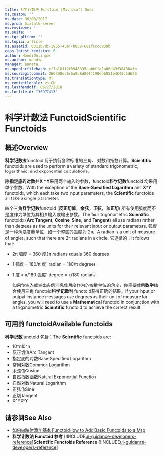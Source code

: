 ```yaml
---
title: 科学计数法 Functoid |Microsoft Docs
ms.custom: ''
ms.date: 06/08/2017
ms.prod: biztalk-server
ms.reviewer: ''
ms.suite: ''
ms.tgt_pltfrm: ''
ms.topic: article
ms.assetid: 0311b7dc-1955-45af-b858-681faccc939b
caps.latest.revision: 6
author: MandiOhlinger
ms.author: mandia
manager: anneta
ms.openlocfilehash: cf7a181f200948335aab0ffa2a06d43d38408afb
ms.sourcegitcommit: 266308ec5c6a9d8d80ff298ee6051b4843c5d626
ms.translationtype: MT
ms.contentlocale: zh-CN
ms.lasthandoff: 06/27/2018
ms.locfileid: "36977413"
---
```

# <a name="scientific-functoids"></a><span data-ttu-id="b316a-102">科学计数法 Functoid</span><span class="sxs-lookup"><span data-stu-id="b316a-102">Scientific Functoids</span></span>

## <a name="overview"></a><span data-ttu-id="b316a-103">概述</span><span class="sxs-lookup"><span data-stu-id="b316a-103">Overview</span></span>
<span data-ttu-id="b316a-104">**科学记数法**functoid 用于执行各种标准的三角、 对数和指数计算。</span><span class="sxs-lookup"><span data-stu-id="b316a-104">**Scientific** functoids are used to perform a variety of standard trigonometric, logarithmic, and exponential calculations.</span></span>  

 <span data-ttu-id="b316a-105">除**指定底的对数**并**X ^ Y**采用两个输入的参数，functoid**科学记数**functoid 均采用单个参数。</span><span class="sxs-lookup"><span data-stu-id="b316a-105">With the exception of the **Base-Specified Logarithm** and **X^Y** functoids, which each take two input parameters, the **Scientific** functoids all take a single parameter.</span></span>  

 <span data-ttu-id="b316a-106">四个三角**科学记数**functoid (**反正切值**，**余弦**，**正弦**，和**正切**) 所有使用弧度而不是度作为单位为其相关输入或输出参数。</span><span class="sxs-lookup"><span data-stu-id="b316a-106">The four trigonometric **Scientific** functoids (**Arc Tangent**, **Cosine**, **Sine**, and **Tangent**) all use radians rather than degrees as the units for their relevant input or output parameters.</span></span> <span data-ttu-id="b316a-107">弧度是一种角度度量单位，如一个整圆的弧度为 2π。</span><span class="sxs-lookup"><span data-stu-id="b316a-107">A radian is a unit of measure of angles, such that there are 2π radians in a circle.</span></span> <span data-ttu-id="b316a-108">它遵循的：</span><span class="sxs-lookup"><span data-stu-id="b316a-108">It follows that:</span></span>  

- <span data-ttu-id="b316a-109">2π 弧度 = 360 度</span><span class="sxs-lookup"><span data-stu-id="b316a-109">2π radians equals 360 degrees</span></span>  

- <span data-ttu-id="b316a-110">1 弧度 = 180/π 度</span><span class="sxs-lookup"><span data-stu-id="b316a-110">1 radian = 180/π degrees</span></span>  

- <span data-ttu-id="b316a-111">1 度 = π/180 弧度</span><span class="sxs-lookup"><span data-stu-id="b316a-111">1 degree = π/180 radians</span></span>  

  <span data-ttu-id="b316a-112">如果你输入或输出实例消息使用度作为的度量单位的角度，你需要使用**数学**结合使用三角 functoid**科学记数**到 functoid获得正确的结果。</span><span class="sxs-lookup"><span data-stu-id="b316a-112">If your input or output instance messages use degrees as their unit of measure for angles, you will need to use a **Mathematical** functoid in conjunction with a trigonometric **Scientific** functoid to achieve the correct result.</span></span>  

## <a name="available-functoids"></a><span data-ttu-id="b316a-113">可用的 functoid</span><span class="sxs-lookup"><span data-stu-id="b316a-113">Available functoids</span></span>  
 <span data-ttu-id="b316a-114">**科学记数**functoid 包括：</span><span class="sxs-lookup"><span data-stu-id="b316a-114">The **Scientific** functoids are:</span></span> 

* <span data-ttu-id="b316a-115">10^n</span><span class="sxs-lookup"><span data-stu-id="b316a-115">10^n</span></span>
* <span data-ttu-id="b316a-116">反正切值</span><span class="sxs-lookup"><span data-stu-id="b316a-116">Arc Tangent</span></span>
* <span data-ttu-id="b316a-117">指定底的对数</span><span class="sxs-lookup"><span data-stu-id="b316a-117">Base-Specified Logarithm</span></span>
* <span data-ttu-id="b316a-118">常用对数</span><span class="sxs-lookup"><span data-stu-id="b316a-118">Common Logarithm</span></span>
* <span data-ttu-id="b316a-119">余弦值</span><span class="sxs-lookup"><span data-stu-id="b316a-119">Cosine</span></span>
* <span data-ttu-id="b316a-120">自然指数函数</span><span class="sxs-lookup"><span data-stu-id="b316a-120">Natural Exponential Function</span></span>
* <span data-ttu-id="b316a-121">自然对数</span><span class="sxs-lookup"><span data-stu-id="b316a-121">Natural Logarithm</span></span>
* <span data-ttu-id="b316a-122">正弦值</span><span class="sxs-lookup"><span data-stu-id="b316a-122">Sine</span></span>
* <span data-ttu-id="b316a-123">正切</span><span class="sxs-lookup"><span data-stu-id="b316a-123">Tangent</span></span>
* <span data-ttu-id="b316a-124">X^Y</span><span class="sxs-lookup"><span data-stu-id="b316a-124">X^Y</span></span>

## <a name="see-also"></a><span data-ttu-id="b316a-125">请参阅</span><span class="sxs-lookup"><span data-stu-id="b316a-125">See Also</span></span>  
- [<span data-ttu-id="b316a-126">如何向映射添加基本 Functoid</span><span class="sxs-lookup"><span data-stu-id="b316a-126">How to Add Basic Functoids to a Map</span></span>](../core/how-to-add-basic-functoids-to-a-map.md)   
- <span data-ttu-id="b316a-127">**科学计数法 Functoid 参考** [!INCLUDE[ui-guidance-developers-reference](../includes/ui-guidance-developers-reference.md)]</span><span class="sxs-lookup"><span data-stu-id="b316a-127">**Scientific Functoids Reference** [!INCLUDE[ui-guidance-developers-reference](../includes/ui-guidance-developers-reference.md)]</span></span>
